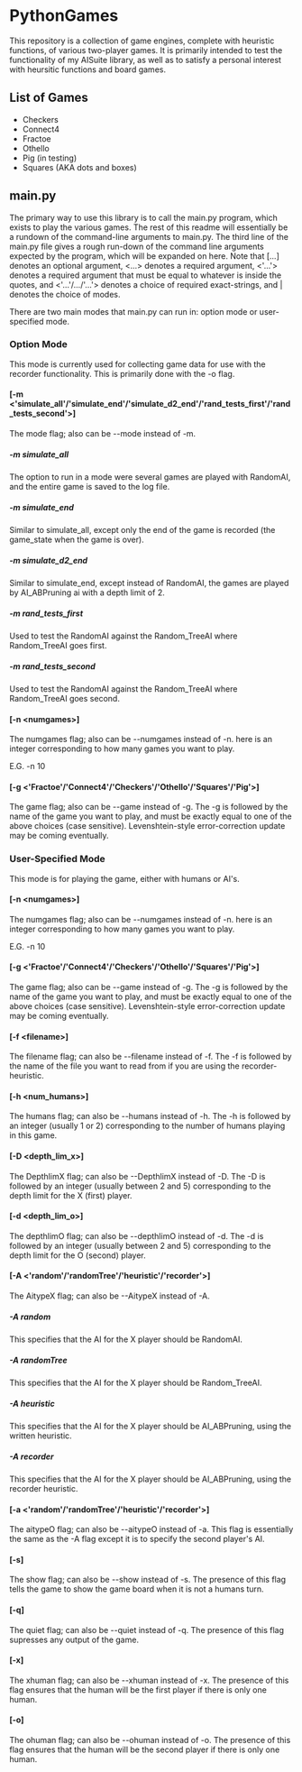 # PythonGames

This repository is a collection of game engines, complete with heuristic functions, of various two-player games. It is primarily intended to test the functionality of my AISuite library, as well as to satisfy a personal interest with heursitic functions and board games.

## List of Games
* Checkers
* Connect4
* Fractoe
* Othello
* Pig (in testing)
* Squares (AKA dots and boxes)

## main.py

The primary way to use this library is to call the main.py program, which exists to play the various games. The rest of this readme will essentially be a rundown of the command-line arguments to main.py. The third line of the main.py file gives a rough run-down of the command line arguments expected by the program, which will be expanded on here. Note that [...] denotes an optional argument, <...> denotes a required argument, <'...'> denotes a required argument that must be equal to whatever is inside the quotes, and <'...'/.../'...'> denotes a choice of required exact-strings, and | denotes the choice of modes.

There are two main modes that main.py can run in: option mode or user-specified mode.

### Option Mode

This mode is currently used for collecting game data for use with the recorder functionality. This is primarily done with the -o flag.

#### [-m <'simulate_all'/'simulate_end'/'simulate_d2_end'/'rand_tests_first'/'rand_tests_second'>]

The mode flag; also can be --mode instead of -m. 

##### -m simulate_all

The option to run in a mode were several games are played with RandomAI, and the entire game is saved to the log file.

##### -m simulate_end

Similar to simulate_all, except only the end of the game is recorded (the game_state when the game is over).

##### -m simulate_d2_end

Similar to simulate_end, except instead of RandomAI, the games are played by AI_ABPruning ai with a depth limit of 2.

##### -m rand_tests_first

Used to test the RandomAI against the Random_TreeAI where Random_TreeAI goes first.

##### -m rand_tests_second

Used to test the RandomAI against the Random_TreeAI where Random_TreeAI goes second.

#### [-n \<numgames>]

The numgames flag; also can be --numgames instead of -n. here <numgames> is an integer corresponding to how many games you want to play.

E.G. -n 10

#### [-g <'Fractoe'/'Connect4'/'Checkers'/'Othello'/'Squares'/'Pig'>]

The game flag; also can be --game instead of -g. The -g is followed by the name of the game you want to play, and must be exactly equal to one of the above choices (case sensitive). Levenshtein-style error-correction update may be coming eventually.

### User-Specified Mode

This mode is for playing the game, either with humans or AI's.

#### [-n \<numgames>]

The numgames flag; also can be --numgames instead of -n. here <numgames> is an integer corresponding to how many games you want to play.

E.G. -n 10

#### [-g <'Fractoe'/'Connect4'/'Checkers'/'Othello'/'Squares'/'Pig'>]

The game flag; also can be --game instead of -g. The -g is followed by the name of the game you want to play, and must be exactly equal to one of the above choices (case sensitive). Levenshtein-style error-correction update may be coming eventually.

#### [-f \<filename>]

The filename flag; can also be --filename instead of -f. The -f is followed by the name of the file you want to read from if you are using the recorder-heuristic.

#### [-h \<num_humans>]

The humans flag; can also be --humans instead of -h. The -h is followed by an integer (usually 1 or 2) corresponding to the number of humans playing in this game.

#### [-D \<depth_lim_x>]

The DepthlimX flag; can also be --DepthlimX instead of -D. The -D is followed by an integer (usually between 2 and 5) corresponding to the depth limit for the X (first) player.

#### [-d \<depth_lim_o>]

The depthlimO flag; can also be --depthlimO instead of -d. The -d is followed by an integer (usually between 2 and 5) corresponding to the depth limit for the O (second) player.

#### [-A <'random'/'randomTree'/'heuristic'/'recorder'>]

The AitypeX flag; can also be --AitypeX instead of -A.

##### -A random

This specifies that the AI for the X player should be RandomAI.

##### -A randomTree

This specifies that the AI for the X player should be Random_TreeAI.

##### -A heuristic

This specifies that the AI for the X player should be AI_ABPruning, using the written heuristic.

##### -A recorder

This specifies that the AI for the X player should be AI_ABPruning, using the recorder heuristic.

#### [-a <'random'/'randomTree'/'heuristic'/'recorder'>]

The aitypeO flag; can also be --aitypeO instead of -a. This flag is essentially the same as the -A flag except it is to specify the second player's AI.

#### [-s]

The show flag; can also be --show instead of -s. The presence of this flag tells the game to show the game board when it is not a humans turn.

#### [-q]

The quiet flag; can also be --quiet instead of -q. The presence of this flag supresses any output of the game.

#### [-x]

The xhuman flag; can also be --xhuman instead of -x. The presence of this flag ensures that the human will be the first player if there is only one human.

#### [-o]

The ohuman flag; can also be --ohuman instead of -o. The presence of this flag ensures that the human will be the second player if there is only one human.
